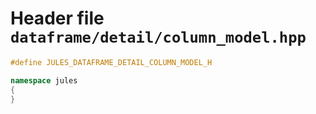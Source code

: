 ---
---

# Header file `dataframe/detail/column_model.hpp`<a id="dataframe/detail/column_model.hpp"></a>

``` cpp
#define JULES_DATAFRAME_DETAIL_COLUMN_MODEL_H

namespace jules
{
}
```
